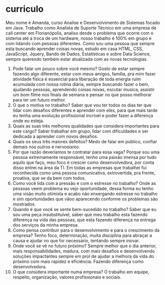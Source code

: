 # curriculo
Meu nome é Amanda, curso Analise e Desenvolvimento de Sistemas focado em Java. Trabalho como Analista de Suporte Técnico em uma empresa de call center em Florianópolis, analiso desde o problema que ocorre com o sistema até a troca de um hardware, nosso trabalho é 100% em grupo e com lidando com pessoas diferentes. Como sou uma pessoa que sempre esta buscando aprender coisas novas,  estudo em casa HTML, CSS, JavaScript, Jquery, Bando de Dados, Estatísticas e sobre Data Science, sempre querendo também estar atualizada com as novas tecnologias.

1. Pode falar um pouco sobre você mesmo?
	Gosto de estar sempre fazendo algo diferente, estar com meus amigos, família, pra mim fazer atividade física é essencial para liberação de toda energia ruim acumulada com nossa rotina diária, sempre buscando fazer o bem, ajudando pessoas, aprendendo coisas novas, escutar musica, assistir um bom filme nos finais de semana e pensar no que posso melhorar para ter um futuro melhor.
2. O que o motiva no trabalho?
	Saber que vou ter todos os dias ter que lidar com desafios diferentes e aprender com eles, para que mais tarde eu tenha uma evolução profissional incrível e poder fazer a diferença onde eu esteja.
3. Quais as suas três melhores qualidades que considera importantes para este cargo?
	Saber trabalhar em grupo, lidar com dificuldades e ser dedicada a aprender com novos desafios.
4. Quais os seus três maiores defeitos?
	Medo de falar em publico, confiar demais nos outros e nervosismo.
5. Por que razão deveríamos te contratar para essa vaga?
	Porque sou uma pessoa extremamente responsável, tenho uma paixão imensa por tudo aquilo que faço, meu foco é crescer como desenvolvedora, por conta disso entrei na área da TI. Em todas as empresas que trabalhei fui reconhecida como uma pessoa comunicativa, extrovertida, pra frente, proativa, que se da bem com todos.
6. Como você lida com a pressão e com o estresse no trabalho?
	Onde as pessoas veem problema eu vejo oportunidade, dessa forma eu tenho uma visão muito otimista e acabo não enxergando estresse no trabalho e sim oportunidades que vãoo aparecendo conforme os problemas são mostrados.
7. Quando é que você se sente bem-sucedido no trabalho?
	Saber que eu sou uma peça insubstituível, saber que meu trabalho esta fazendo diferença na vida das pessoas, que esta fazendo diferença na entrega dos serviços da minha empresa. 
8. Como pensa contribuir para o desenvolvimento e para o crescimento da empresa?
	Tenho foco, determinação, muita disciplina para abraçar a causa e ajudar no que for necessário, tentando sempre inovar.
9. Onde você se vê no futuro próximo?
	Sempre melhor que o dia anterior, mais responsabilidades, madura, com mais desafios e desenvolvendo soluções impactantes sempre em prol de ajudar a melhora da vida do próximo com mais rapidez e eficiência. Fazendo diferença como desenvolvedora.
10. O que considera importante numa empresa?
	O trabalho em equipe, respeito, organização, valores profissionais e sociais.
